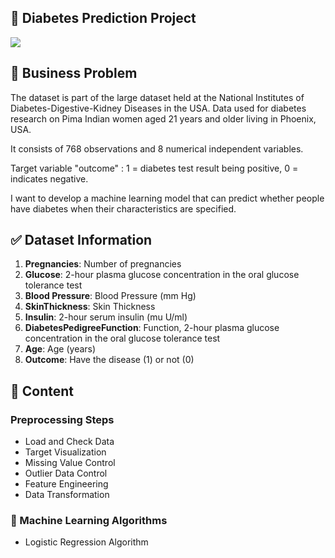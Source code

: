 ## :pill: Diabetes Prediction Project

![](https://www.homage.sg/wp-content/uploads/2021/02/bigstock-Word-Diabetes-And-Diabetic-Acc-361734181.jpg) 

 ## :file_folder:  Business Problem
The dataset is part of the large dataset held at the National Institutes of Diabetes-Digestive-Kidney Diseases in the USA.
Data used for diabetes research on Pima Indian women aged 21 years and older living in Phoenix, USA.

It consists of 768 observations and 8 numerical independent variables.

Target variable "outcome" :
1 = diabetes test result being positive,
0 = indicates negative.

I want to develop a machine learning model that can predict whether people have diabetes when their characteristics are specified.

## :white_check_mark:  Dataset Information

1. **Pregnancies**: Number of pregnancies
1. **Glucose**: 2-hour plasma glucose concentration in the oral glucose tolerance test
1. **Blood Pressure**: Blood Pressure (mm Hg)
1. **SkinThickness**: Skin Thickness
1. **Insulin**: 2-hour serum insulin (mu U/ml)
1. **DiabetesPedigreeFunction**: Function, 2-hour plasma glucose concentration in the oral glucose tolerance test
1. **Age**: Age (years)
1. **Outcome**: Have the disease (1) or not (0)


## :art: Content

### Preprocessing Steps

* Load and Check Data
* Target Visualization
* Missing Value Control
* Outlier Data Control
* Feature Engineering
* Data Transformation


### :mechanical_arm: Machine Learning Algorithms

* Logistic Regression Algorithm
